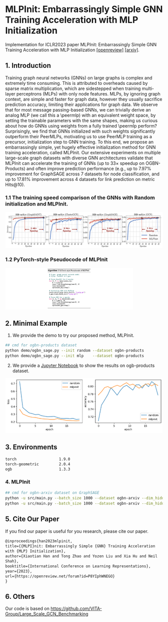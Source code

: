 
# MLPInit: Embarrassingly Simple GNN Training Acceleration with MLP Initialization

Implementation for ICLR2023 paper MLPInit: Embarrassingly Simple GNN Training Acceleration with MLP Initialization [[openreview]](https://openreview.net/forum?id=P8YIphWNEGO) [[arxiv]](https://arxiv.org/abs/2210.00102).

## 1. Introduction

Training graph neural networks (GNNs) on large graphs is complex and extremely time consuming. This is attributed to overheads caused by sparse matrix multiplication, which are sidestepped when training multi-layer perceptrons (MLPs) with only node features. MLPs, by ignoring graph context, are simple and faster for graph data, however they usually sacrifice prediction accuracy, limiting their applications for graph data. We observe that for most message passing-based GNNs, we can trivially derive an analog MLP (we call this a \peermlp) with an equivalent weight space, by setting the trainable parameters with the same shapes, making us curious about how do GNNs using weights from a fully trained \peermlp perform? Surprisingly, we find that GNNs initialized with such weights significantly outperform their PeerMLPs, motivating us to use PeerMLP training as a precursor, initialization step to GNN training. To this end, we propose an embarrassingly simple, yet hugely effective initialization method for GNN training acceleration, called MLPInit. Our extensive experiments on multiple large-scale graph datasets with diverse GNN architectures validate that MLPInit can accelerate the training of GNNs (up to 33× speedup on OGBN-Products) and often improve prediction performance (e.g., up to $7.97\%$ improvement for GraphSAGE across $7$ datasets for node classification, and up to $17.81\%$ improvement across $4$ datasets for link prediction on metric Hits@10).
### 1.1 The training speed comparison of the GNNs with Random initialization and MLPInit.
<img src="img/res.png" style="zoom:100%;" />

### 1.2 PyTorch-style Pseudocode of MLPInit
<img src="img/algo.png" style="zoom:40%;" />




## 2. Minimal Example

1. We provide the demo to try our proposed method, MLPInit.

```bash
## cmd for ogbn-products dataset
python demo/ogbn_sage.py --init random --dataset ogbn-products
python demo/ogbn_sage.py --init mlp    --dataset ogbn-products
```

2. We provide a [Jupyter Notebook](demo/demo.ipynb) to show the results on ogb-products dataset.


<img src="img/output.png" style="zoom:60%;" />




## 3. Environments

```
torch                   1.9.0
torch-geometric         2.0.4
ogb                     1.3.3
```

### 4. MLPInit

```bash
## cmd for ogbn-arxiv dataset on GraphSAGE
python -u src/main.py --batch_size 1000 --dataset ogbn-arxiv --dim_hidden 512 --dropout 0.5 --epochs 50 --eval_steps 1 --lr 0.001 --num_layers 4 --random_seed 31415 --save_dir . --train_gnn_type mlp --type_model GraphSAGE --weight_decay 0 --log_dir .
python -u src/main.py --batch_size 1000 --dataset ogbn-arxiv --dim_hidden 512 --dropout 0.5 --epochs 50 --eval_steps 1 --lr 0.001 --num_layers 4 --random_seed 31415 --save_dir . --train_gnn_type gnn --type_model GraphSAGE --weight_decay 0 --log_dir . --pretrained_checkpoint ./ogbn-arxiv_GraphSAGE_mlp_512_4_31415.pt 
```



## 5. Cite Our Paper

If you find our paper is useful for you research, please cite our paper.

```
@inproceedings{han2023mlpinit,
title={{MLPI}nit: Embarrassingly Simple {GNN} Training Acceleration with {MLP} Initialization},
author={Xiaotian Han and Tong Zhao and Yozen Liu and Xia Hu and Neil Shah},
booktitle={International Conference on Learning Representations},
year={2023},
url={https://openreview.net/forum?id=P8YIphWNEGO}
}
```


## 6. Others
Our code is based on https://github.com/VITA-Group/Large_Scale_GCN_Benchmarking

